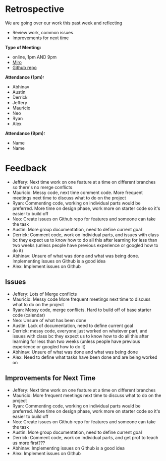 # Retrospective
We are going over our work this past week and reflecting
- Review work, common issues
- Improvements for next time
  
**Type of Meeting:**
- online, 1pm AND 9pm
- [Miro](https://miro.com/welcomeonboard/UXVoV2NPNGpjOTVFMk9BYUFzMVFib0ExWmlSMGpjWHVYejhDZ2xPOHlIanBOOHVFSXVENzdBODVBMDR0RVFpbnwzNDU4NzY0NTg2MjQwNTg0NjY5fDI=?share_link_id=622624506161)
- [Github repo](https://github.com/cse110-sp24-group34/warmup-exercise)

**Attendance (1pm):**
- Abhinav
- Austin
- Derrick
- Jeffery
- Mauricio
- Neo
- Ryan
- Alex

**Attendance (9pm):**
- Name
- Name

# Feedback
- Jeffery: Next time work on one feature at a time on different branches so there's no merge conflicts
- Mauricio: Messy code, next time comment code. More frequent meetings next time to discuss what to do on the project
- Ryan: Commenting code, working on individual parts would be preferred. More time on design phase, work more on starter code so it's easier to build off
- Neo: Create issues on Github repo for features and someone can take the task
- Austin: More group documentation, need to define current goal
- Derrick: Comment code, work on individual parts, and issues with class bc they expect us to know how to do all this after learning for less than two weeks (unless people have previous experience or googled how to do it)
- Abhinav: Unsure of what was done and what was being done. Implementing issues on Github is a good idea
- Alex: Implement issues on Github
## Issues
- Jeffery: Lots of Merge conflicts
- Mauricio: Messy code More frequent meetings next time to discuss what to do on the project
- Ryan: Messy code, merge conflicts. Hard to build off of base starter code (calendar)
- Neo: Unsure of what has been done
- Austin: Lack of documentation, need to define current goal
- Derrick: messy code, everyone just worked on whatever part, and issues with class bc they expect us to know how to do all this after learning for less than two weeks (unless people have previous experience or googled how to do it)
- Abhinav: Unsure of what was done and what was being done
- Alex: Need to define what tasks have been done and are being worked on
## Improvements for Next Time 
- Jeffery: Next time work on one feature at a time on different branches
- Mauricio: More frequent meetings next time to discuss what to do on the project
- Ryan: Commenting code, working on individual parts would be preferred. More time on design phase, work more on starter code so it's easier to build off
- Neo: Create issues on Github repo for features and someone can take the task
- Austin: More group documentation, need to define current goal
- Derrick: Comment code, work on individual parts, and get prof to teach us more first???
- Abhinav: Implementing issues on Github is a good idea
- Alex: Implement issues on Github
